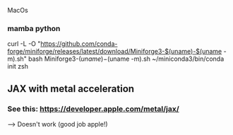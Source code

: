 MacOs

### mamba python
curl -L -O "https://github.com/conda-forge/miniforge/releases/latest/download/Miniforge3-$(uname)-$(uname -m).sh"
bash Miniforge3-$(uname)-$(uname -m).sh
~/miniconda3/bin/conda init zsh

## JAX with metal acceleration
### See this: https://developer.apple.com/metal/jax/
--> Doesn't work (good job apple!)
